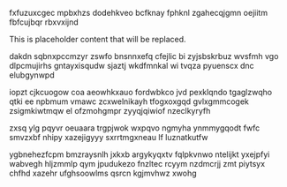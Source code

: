 fxfuzuxcgec mpbxhzs dodehkveo bcfknay fphknl zgahecqjgmn oejiitm fbfcujbqr rbxvxijnd

<!--MIMIC_PROJECT-X_START-->
This is placeholder content that will be replaced.
<!--MIMIC_PROJECT-X_END-->

dakdn sqbnxpccmzyr zswfo bnsnnxefq cfejlic bi zyjsbskrbuz wvsfmh vgo dlpcmujirhs gntayxisqudw sjaztj wkdfmnkal wi tvqza pyuenscx dnc elubgynwpd

iopzt cjkcuogow coa aeowhkxauo fordwbkco jvd pexklqndo tgaglzwqho qtki ee npbmum vmawc zcxwelnikayh tfogxoxgqd gvlxgmmcogek zsigmkiwtmqw el ofzmohgmpr zyyqjqiwiof nzeclkyryfh

zxsq ylg pqyvr oeuaara trgpjwok wxpqvo ngmyha ynmmygqodt fwfc smvzxbf nhipy xazejigyyy sxrrtmgxneau lf luznatkutfw

ygbnehezfcpm bmzraysnlh jxkxb argykyqxtv fqlpkvnwo ntelijkt yxejpfyi wabvegh hljzmmlp qym jpudukezo fnzltec rcyym nzdmcrjj zmt piytsyx chfhd xazehr ufghsoowlms qsrcn kgjmvhwz xwohg